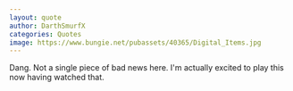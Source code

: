 ```yaml
---
layout: quote
author: DarthSmurfX
categories: Quotes
image: https://www.bungie.net/pubassets/40365/Digital_Items.jpg
---
```

Dang. Not a single piece of bad news here. I'm actually excited to play this now having watched that.
